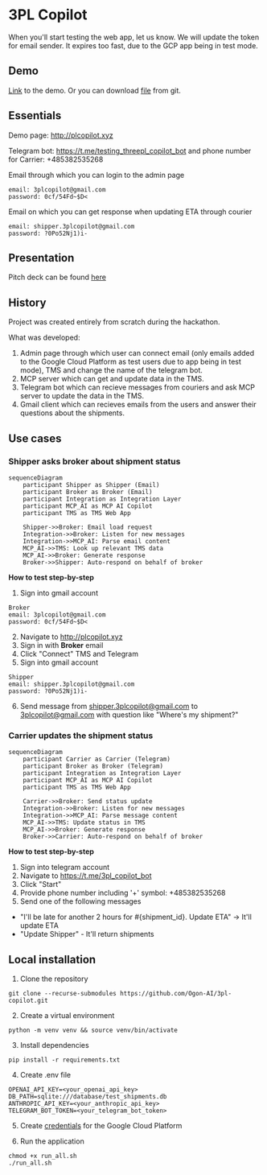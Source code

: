 # 3PL Copilot

When you'll start testing the web app, let us know. We will update the token for email sender. 
It expires too fast, due to the GCP app being in test mode.


## Demo

[Link](https://www.loom.com/share/3997d14b5b8145f59814e26320915ce3?sid=cc4a44c3-a75f-43d0-b3f5-7f184503f3fc) to the demo. Or you can download [file](3pl_copilot_demo.mp4) from git.

## Essentials

Demo page: http://plcopilot.xyz

Telegram bot: https://t.me/testing_threepl_copilot_bot and phone number for Carrier: +485382535268

Email through which you can login to the admin page

```
email: 3plcopilot@gmail.com
password: 0cf/54Fd~$D<
```

Email on which you can get response when updating ETA through courier

```
email: shipper.3plcopilot@gmail.com
password: ?0Po52Nj1)i-
```

## Presentation

Pitch deck can be found [here](presentation.pdf)


## History

Project was created entirely from scratch during the hackathon.

What was developed:

1. Admin page through which user can connect email (only emails added to the Google Cloud Platform as test users due to app being in test mode), TMS and change the name of the telegram bot.
2. MCP server which can get and update data in the TMS.
3. Telegram bot which can recieve messages from couriers and ask MCP server to update the data in the TMS.
4. Gmail client which can recieves emails from the users and answer their questions about the shipments.

## Use cases

### Shipper asks broker about shipment status

```mermaid
sequenceDiagram
    participant Shipper as Shipper (Email)
    participant Broker as Broker (Email)
    participant Integration as Integration Layer
    participant MCP_AI as MCP AI Copilot
    participant TMS as TMS Web App

    Shipper->>Broker: Email load request
    Integration->>Broker: Listen for new messages
    Integration->>MCP_AI: Parse email content
    MCP_AI->>TMS: Look up relevant TMS data
    MCP_AI->>Broker: Generate response
    Broker->>Shipper: Auto-respond on behalf of broker
```
**How to test step-by-step**
1. Sign into gmail account
```
Broker
email: 3plcopilot@gmail.com
password: 0cf/54Fd~$D<
```
2. Navigate to http://plcopilot.xyz
3. Sign in with **Broker** email
4. Click "Connect" TMS and Telegram
5. Sign into gmail account
```
Shipper
email: shipper.3plcopilot@gmail.com
password: ?0Po52Nj1)i-
```
6. Send message from shipper.3plcopilot@gmail.com to 3plcopilot@gmail.com with question like "Where's my shipment?"

### Carrier updates the shipment status 

```mermaid
sequenceDiagram
    participant Carrier as Carrier (Telegram)
    participant Broker as Broker (Telegram)
    participant Integration as Integration Layer
    participant MCP_AI as MCP AI Copilot
    participant TMS as TMS Web App

    Carrier->>Broker: Send status update
    Integration->>Broker: Listen for new messages
    Integration->>MCP_AI: Parse message content
    MCP_AI->>TMS: Update status in TMS
    MCP_AI->>Broker: Generate response
    Broker->>Carrier: Auto-respond on behalf of broker
```
**How to test step-by-step**
1. Sign into telegram account
2. Navigate to https://t.me/3pl_copilot_bot
3. Click "Start"
4. Provide phone number including '+' symbol: +485382535268
5. Send one of the following messages
- "I'll be late for another 2 hours for #{shipment_id}. Update ETA" -> It'll update ETA
- "Update Shipper" - It'll return shipments 
## Local installation

1. Clone the repository

```
git clone --recurse-submodules https://github.com/Ogon-AI/3pl-copilot.git
```

2. Create a virtual environment

```
python -m venv venv && source venv/bin/activate
```

3. Install dependencies

```
pip install -r requirements.txt
```

4. Create .env file


```
OPENAI_API_KEY=<your_openai_api_key>
DB_PATH=sqlite:///database/test_shipments.db
ANTHROPIC_API_KEY=<your_anthropic_api_key>
TELEGRAM_BOT_TOKEN=<your_telegram_bot_token>
```

5. Create [credentials](https://developers.google.com/workspace/gmail/api/quickstart/python) for the Google Cloud Platform


6. Run the application

```
chmod +x run_all.sh
./run_all.sh
```
